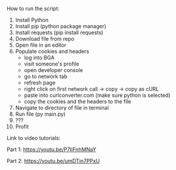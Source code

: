 How to run the script:

1. Install Python
2. Install pip (python package manager)
3. Install requests (pip install requests)
4. Download file from repo
5. Open file in an editor
6. Populate cookies and headers
    - log into BGA
    - visit someone's profile
    - open developer console
    - go to network tab
    - refresh page
    - right click on first network call -> copy -> copy as cURL
    - paste into curlconverter.com (make sure python is selected)
    - copy the cookies and the headers to the file
7. Navigate to directory of file in terminal
8. Run file (py main.py)
9. ???
10. Profit

Link to video tutorials:

Part 1: https://youtu.be/P7IiFnhMNaY

Part 2: https://youtu.be/umDTin7PPxU

